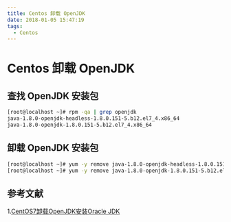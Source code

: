 ```yaml
---
title: Centos 卸载 OpenJDK
date: 2018-01-05 15:47:19
tags:
  - Centos
---
```

# Centos 卸载 OpenJDK

## 查找 OpenJDK 安装包

```bash
[root@localhost ~]# rpm -qa | grep openjdk
java-1.8.0-openjdk-headless-1.8.0.151-5.b12.el7_4.x86_64
java-1.8.0-openjdk-1.8.0.151-5.b12.el7_4.x86_64
```

## 卸载 OpenJDK 安装包

```bash
[root@localhost ~]# yum -y remove java-1.8.0-openjdk-headless-1.8.0.151-5.b12.el7_4.x86_64
[root@localhost ~]# yum -y remove java-1.8.0-openjdk-1.8.0.151-5.b12.el7_4.x86_64
```

## 参考文献

1.[CentOS7卸载OpenJDK安装Oracle JDK](http://blog.csdn.net/zitong_ccnu/article/details/40041533)